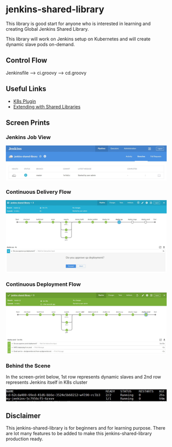 # jenkins-shared-library
This library is good start for anyone who is interested in learning and creating Global Jenkins Shared Library.

This library will work on Jenkins setup on Kubernetes and will create dynamic slave pods on-demand.
      
## Control Flow
Jenkinsfile --> ci.groovy --> cd.groovy

## Useful Links
- [K8s Plugin](https://github.com/jenkinsci/kubernetes-plugin)
- [Extending with Shared Libraries](https://jenkins.io/doc/book/pipeline/shared-libraries/)

## Screen Prints

### Jenkins Job View

![Jenkins Job View](static/jenkins-job-view.JPG)

### Continuous Delivery Flow
![Jenkins Job View](static/jenkins-continuous-delivery.JPG)

### Continuous Deployment Flow
![Jenkins Job View](static/jenkins-continuous-deployment.JPG)

### Behind the Scene
In the screen-print below, 1st row represents dynamic slaves and 2nd row represents Jenkins itself in K8s cluster

![Jenkins Job View](static/jenkins-k8s-pod-view.JPG)

## Disclaimer
This jenkins-shared-library is for beginners and for learning purpose. There are lot many features to be added to make this jenkins-shared-library production ready.

